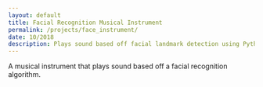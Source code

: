 ```yaml
---
layout: default
title: Facial Recognition Musical Instrument
permalink: /projects/face_instrument/
date: 10/2018
description: Plays sound based off facial landmark detection using Python and MaxMSP.
---
```


A musical instrument that plays sound based off a facial recognition algorithm.